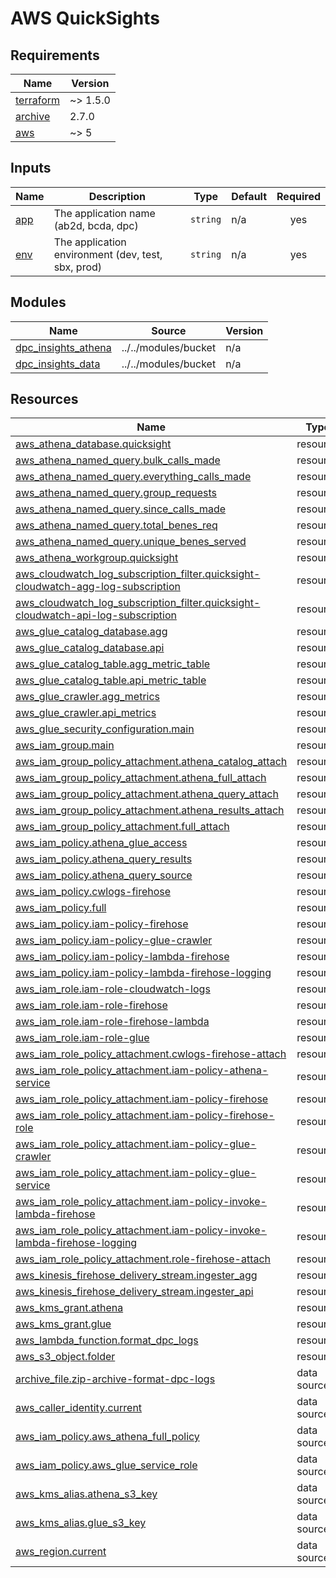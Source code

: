 # AWS QuickSights

<!-- BEGIN_TF_DOCS -->
<!-- GENERATED WITH `terraform-docs .`
     Manually updating the README.md will be overwritten.
     For more details, see the file '.terraform-docs.yml' or
     https://terraform-docs.io/user-guide/configuration/
-->
## Requirements

| Name | Version |
|------|---------|
| <a name="requirement_terraform"></a> [terraform](#requirement\_terraform) | ~> 1.5.0 |
| <a name="requirement_archive"></a> [archive](#requirement\_archive) | 2.7.0 |
| <a name="requirement_aws"></a> [aws](#requirement\_aws) | ~> 5 |

<!-- GENERATED WITH `terraform-docs .`
     Manually updating the README.md will be overwritten.
     For more details, see the file '.terraform-docs.yml' or
     https://terraform-docs.io/user-guide/configuration/
-->

## Inputs

| Name | Description | Type | Default | Required |
|------|-------------|------|---------|:--------:|
| <a name="input_app"></a> [app](#input\_app) | The application name (ab2d, bcda, dpc) | `string` | n/a | yes |
| <a name="input_env"></a> [env](#input\_env) | The application environment (dev, test, sbx, prod) | `string` | n/a | yes |

<!-- GENERATED WITH `terraform-docs .`
     Manually updating the README.md will be overwritten.
     For more details, see the file '.terraform-docs.yml' or
     https://terraform-docs.io/user-guide/configuration/
-->

## Modules

| Name | Source | Version |
|------|--------|---------|
| <a name="module_dpc_insights_athena"></a> [dpc\_insights\_athena](#module\_dpc\_insights\_athena) | ../../modules/bucket | n/a |
| <a name="module_dpc_insights_data"></a> [dpc\_insights\_data](#module\_dpc\_insights\_data) | ../../modules/bucket | n/a |

<!-- GENERATED WITH `terraform-docs .`
     Manually updating the README.md will be overwritten.
     For more details, see the file '.terraform-docs.yml' or
     https://terraform-docs.io/user-guide/configuration/
-->

## Resources

| Name | Type |
|------|------|
| [aws_athena_database.quicksight](https://registry.terraform.io/providers/hashicorp/aws/latest/docs/resources/athena_database) | resource |
| [aws_athena_named_query.bulk_calls_made](https://registry.terraform.io/providers/hashicorp/aws/latest/docs/resources/athena_named_query) | resource |
| [aws_athena_named_query.everything_calls_made](https://registry.terraform.io/providers/hashicorp/aws/latest/docs/resources/athena_named_query) | resource |
| [aws_athena_named_query.group_requests](https://registry.terraform.io/providers/hashicorp/aws/latest/docs/resources/athena_named_query) | resource |
| [aws_athena_named_query.since_calls_made](https://registry.terraform.io/providers/hashicorp/aws/latest/docs/resources/athena_named_query) | resource |
| [aws_athena_named_query.total_benes_req](https://registry.terraform.io/providers/hashicorp/aws/latest/docs/resources/athena_named_query) | resource |
| [aws_athena_named_query.unique_benes_served](https://registry.terraform.io/providers/hashicorp/aws/latest/docs/resources/athena_named_query) | resource |
| [aws_athena_workgroup.quicksight](https://registry.terraform.io/providers/hashicorp/aws/latest/docs/resources/athena_workgroup) | resource |
| [aws_cloudwatch_log_subscription_filter.quicksight-cloudwatch-agg-log-subscription](https://registry.terraform.io/providers/hashicorp/aws/latest/docs/resources/cloudwatch_log_subscription_filter) | resource |
| [aws_cloudwatch_log_subscription_filter.quicksight-cloudwatch-api-log-subscription](https://registry.terraform.io/providers/hashicorp/aws/latest/docs/resources/cloudwatch_log_subscription_filter) | resource |
| [aws_glue_catalog_database.agg](https://registry.terraform.io/providers/hashicorp/aws/latest/docs/resources/glue_catalog_database) | resource |
| [aws_glue_catalog_database.api](https://registry.terraform.io/providers/hashicorp/aws/latest/docs/resources/glue_catalog_database) | resource |
| [aws_glue_catalog_table.agg_metric_table](https://registry.terraform.io/providers/hashicorp/aws/latest/docs/resources/glue_catalog_table) | resource |
| [aws_glue_catalog_table.api_metric_table](https://registry.terraform.io/providers/hashicorp/aws/latest/docs/resources/glue_catalog_table) | resource |
| [aws_glue_crawler.agg_metrics](https://registry.terraform.io/providers/hashicorp/aws/latest/docs/resources/glue_crawler) | resource |
| [aws_glue_crawler.api_metrics](https://registry.terraform.io/providers/hashicorp/aws/latest/docs/resources/glue_crawler) | resource |
| [aws_glue_security_configuration.main](https://registry.terraform.io/providers/hashicorp/aws/latest/docs/resources/glue_security_configuration) | resource |
| [aws_iam_group.main](https://registry.terraform.io/providers/hashicorp/aws/latest/docs/resources/iam_group) | resource |
| [aws_iam_group_policy_attachment.athena_catalog_attach](https://registry.terraform.io/providers/hashicorp/aws/latest/docs/resources/iam_group_policy_attachment) | resource |
| [aws_iam_group_policy_attachment.athena_full_attach](https://registry.terraform.io/providers/hashicorp/aws/latest/docs/resources/iam_group_policy_attachment) | resource |
| [aws_iam_group_policy_attachment.athena_query_attach](https://registry.terraform.io/providers/hashicorp/aws/latest/docs/resources/iam_group_policy_attachment) | resource |
| [aws_iam_group_policy_attachment.athena_results_attach](https://registry.terraform.io/providers/hashicorp/aws/latest/docs/resources/iam_group_policy_attachment) | resource |
| [aws_iam_group_policy_attachment.full_attach](https://registry.terraform.io/providers/hashicorp/aws/latest/docs/resources/iam_group_policy_attachment) | resource |
| [aws_iam_policy.athena_glue_access](https://registry.terraform.io/providers/hashicorp/aws/latest/docs/resources/iam_policy) | resource |
| [aws_iam_policy.athena_query_results](https://registry.terraform.io/providers/hashicorp/aws/latest/docs/resources/iam_policy) | resource |
| [aws_iam_policy.athena_query_source](https://registry.terraform.io/providers/hashicorp/aws/latest/docs/resources/iam_policy) | resource |
| [aws_iam_policy.cwlogs-firehose](https://registry.terraform.io/providers/hashicorp/aws/latest/docs/resources/iam_policy) | resource |
| [aws_iam_policy.full](https://registry.terraform.io/providers/hashicorp/aws/latest/docs/resources/iam_policy) | resource |
| [aws_iam_policy.iam-policy-firehose](https://registry.terraform.io/providers/hashicorp/aws/latest/docs/resources/iam_policy) | resource |
| [aws_iam_policy.iam-policy-glue-crawler](https://registry.terraform.io/providers/hashicorp/aws/latest/docs/resources/iam_policy) | resource |
| [aws_iam_policy.iam-policy-lambda-firehose](https://registry.terraform.io/providers/hashicorp/aws/latest/docs/resources/iam_policy) | resource |
| [aws_iam_policy.iam-policy-lambda-firehose-logging](https://registry.terraform.io/providers/hashicorp/aws/latest/docs/resources/iam_policy) | resource |
| [aws_iam_role.iam-role-cloudwatch-logs](https://registry.terraform.io/providers/hashicorp/aws/latest/docs/resources/iam_role) | resource |
| [aws_iam_role.iam-role-firehose](https://registry.terraform.io/providers/hashicorp/aws/latest/docs/resources/iam_role) | resource |
| [aws_iam_role.iam-role-firehose-lambda](https://registry.terraform.io/providers/hashicorp/aws/latest/docs/resources/iam_role) | resource |
| [aws_iam_role.iam-role-glue](https://registry.terraform.io/providers/hashicorp/aws/latest/docs/resources/iam_role) | resource |
| [aws_iam_role_policy_attachment.cwlogs-firehose-attach](https://registry.terraform.io/providers/hashicorp/aws/latest/docs/resources/iam_role_policy_attachment) | resource |
| [aws_iam_role_policy_attachment.iam-policy-athena-service](https://registry.terraform.io/providers/hashicorp/aws/latest/docs/resources/iam_role_policy_attachment) | resource |
| [aws_iam_role_policy_attachment.iam-policy-firehose](https://registry.terraform.io/providers/hashicorp/aws/latest/docs/resources/iam_role_policy_attachment) | resource |
| [aws_iam_role_policy_attachment.iam-policy-firehose-role](https://registry.terraform.io/providers/hashicorp/aws/latest/docs/resources/iam_role_policy_attachment) | resource |
| [aws_iam_role_policy_attachment.iam-policy-glue-crawler](https://registry.terraform.io/providers/hashicorp/aws/latest/docs/resources/iam_role_policy_attachment) | resource |
| [aws_iam_role_policy_attachment.iam-policy-glue-service](https://registry.terraform.io/providers/hashicorp/aws/latest/docs/resources/iam_role_policy_attachment) | resource |
| [aws_iam_role_policy_attachment.iam-policy-invoke-lambda-firehose](https://registry.terraform.io/providers/hashicorp/aws/latest/docs/resources/iam_role_policy_attachment) | resource |
| [aws_iam_role_policy_attachment.iam-policy-invoke-lambda-firehose-logging](https://registry.terraform.io/providers/hashicorp/aws/latest/docs/resources/iam_role_policy_attachment) | resource |
| [aws_iam_role_policy_attachment.role-firehose-attach](https://registry.terraform.io/providers/hashicorp/aws/latest/docs/resources/iam_role_policy_attachment) | resource |
| [aws_kinesis_firehose_delivery_stream.ingester_agg](https://registry.terraform.io/providers/hashicorp/aws/latest/docs/resources/kinesis_firehose_delivery_stream) | resource |
| [aws_kinesis_firehose_delivery_stream.ingester_api](https://registry.terraform.io/providers/hashicorp/aws/latest/docs/resources/kinesis_firehose_delivery_stream) | resource |
| [aws_kms_grant.athena](https://registry.terraform.io/providers/hashicorp/aws/latest/docs/resources/kms_grant) | resource |
| [aws_kms_grant.glue](https://registry.terraform.io/providers/hashicorp/aws/latest/docs/resources/kms_grant) | resource |
| [aws_lambda_function.format_dpc_logs](https://registry.terraform.io/providers/hashicorp/aws/latest/docs/resources/lambda_function) | resource |
| [aws_s3_object.folder](https://registry.terraform.io/providers/hashicorp/aws/latest/docs/resources/s3_object) | resource |
| [archive_file.zip-archive-format-dpc-logs](https://registry.terraform.io/providers/hashicorp/archive/2.7.0/docs/data-sources/file) | data source |
| [aws_caller_identity.current](https://registry.terraform.io/providers/hashicorp/aws/latest/docs/data-sources/caller_identity) | data source |
| [aws_iam_policy.aws_athena_full_policy](https://registry.terraform.io/providers/hashicorp/aws/latest/docs/data-sources/iam_policy) | data source |
| [aws_iam_policy.aws_glue_service_role](https://registry.terraform.io/providers/hashicorp/aws/latest/docs/data-sources/iam_policy) | data source |
| [aws_kms_alias.athena_s3_key](https://registry.terraform.io/providers/hashicorp/aws/latest/docs/data-sources/kms_alias) | data source |
| [aws_kms_alias.glue_s3_key](https://registry.terraform.io/providers/hashicorp/aws/latest/docs/data-sources/kms_alias) | data source |
| [aws_region.current](https://registry.terraform.io/providers/hashicorp/aws/latest/docs/data-sources/region) | data source |
<!-- END_TF_DOCS -->
